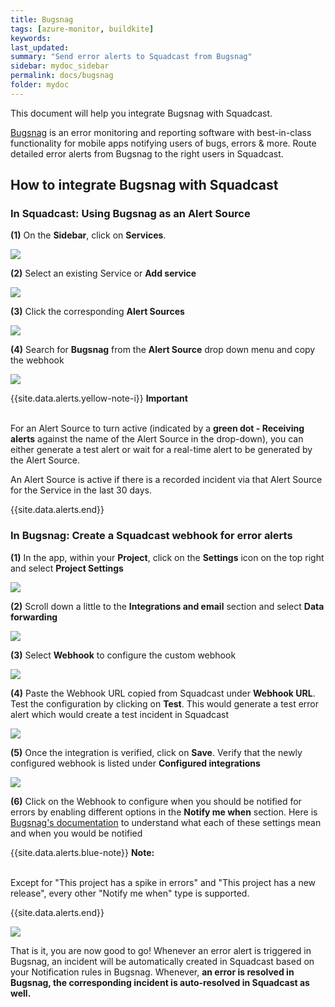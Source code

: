```yaml
---
title: Bugsnag
tags: [azure-monitor, buildkite]
keywords: 
last_updated: 
summary: "Send error alerts to Squadcast from Bugsnag"
sidebar: mydoc_sidebar
permalink: docs/bugsnag
folder: mydoc
---
```


This document will help you integrate Bugsnag with Squadcast.

[Bugsnag](https://www.bugsnag.com/) is an error monitoring and reporting software with best-in-class functionality for mobile apps notifying users of bugs, errors & more.
Route detailed error alerts from Bugsnag to the right users in Squadcast.

## How to integrate Bugsnag with Squadcast

### In Squadcast: Using Bugsnag as an Alert Source

**(1)** On the **Sidebar**, click on **Services**.

![](images/integration_1-1.png)

**(2)** Select an existing Service or **Add service** 

![](images/integration_1-2.png)

**(3)** Click the corresponding **Alert Sources**

![](images/integration_1.png)

**(4)** Search for **Bugsnag** from  the **Alert Source** drop down menu and copy the webhook

![](images/bugsnag_1.png)

{{site.data.alerts.yellow-note-i}}
<b>Important</b><br/><br/>
<p>For an Alert Source to turn active (indicated by a <b>green dot - Receiving alerts</b> against the name of the Alert Source in the drop-down), you can either generate a test alert or wait for a real-time alert to be generated by the Alert Source.</p>
<p>An Alert Source is active if there is a recorded incident via that Alert Source for the Service in the last 30 days.</p>
{{site.data.alerts.end}}

### In Bugsnag: Create a Squadcast webhook for error alerts

**(1)** In the app, within your **Project**, click on the **Settings** icon on the top right and select **Project Settings**

![](images/bugsnag_2.png)

**(2)** Scroll down a little to the **Integrations and email** section and select **Data forwarding**

![](images/bugsnag_3.png)

**(3)** Select **Webhook** to configure the custom webhook

![](images/bugsnag_4.png)

**(4)** Paste the Webhook URL copied from Squadcast under **Webhook URL**. Test the configuration by clicking on **Test**. This would generate a test error alert which would create a test incident in Squadcast

![](images/bugsnag_5.png)

**(5)** Once the integration is verified, click on **Save**. Verify that the newly configured webhook is listed under **Configured integrations**

![](images/bugsnag_6.png)

**(6)** Click on the Webhook to configure when you should be notified for errors by enabling different options in the **Notify me when** section. Here is [Bugsnag's documentation](https://docs.bugsnag.com/product/integrations/data-forwarding/webhook/) to understand what each of these settings mean and when you would be notified

{{site.data.alerts.blue-note}}
<b>Note:</b>
<br/><br/><p>Except for "This project has a spike in errors" and "This project has a new release", every other "Notify me when" type is supported.</p>
{{site.data.alerts.end}}

![](images/bugsnag_7.png)

That is it, you are now good to go! Whenever an error alert is triggered in Bugsnag, an incident will be automatically created in Squadcast based on your Notification rules in Bugsnag. Whenever, **an error is resolved in Bugsnag, the corresponding incident is auto-resolved in Squadcast as well.**